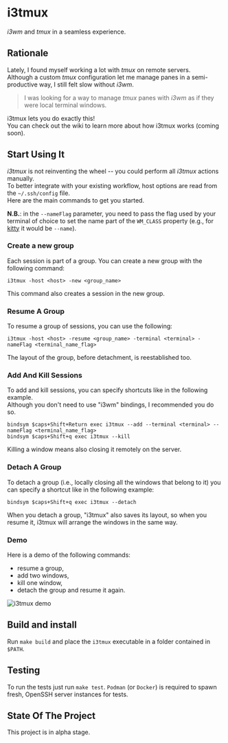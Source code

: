 # i3tmux
_i3wm_ and _tmux_ in a seamless experience.

## Rationale
Lately, I found myself working a lot with _tmux_ on remote servers.  
Although a custom _tmux_ configuration let me manage panes in a semi-productive way, I still felt slow without _i3wm_.
> I was looking for a way to manage _tmux_ panes with _i3wm_ as if they were local terminal windows.

i3tmux lets you do exactly this!  
You can check out the wiki to learn more about how i3tmux works (coming soon).

## Start Using It
_i3tmux_ is not reinventing the wheel -- you could perform all _i3tmux_ actions manually.  
To better integrate with your existing workflow, host options are read from the `~/.ssh/config` file.  
Here are the main commands to get you started.

**N.B.**: in the `--nameFlag` parameter, you need to pass the flag used by your terminal of choice to set the name part of the `WM_CLASS` property
(e.g., for [kitty](https://github.com/kovidgoyal/kitty) it would be `--name`).
### Create a new group
Each session is part of a group. You can create a new group with the following command:
```
i3tmux -host <host> -new <group_name>
```
This command also creates a session in the new group.
### Resume A Group
To resume a group of sessions, you can use the following:
```
i3tmux -host <host> -resume <group_name> -terminal <terminal> -nameFlag <terminal_name_flag>
```
The layout of the group, before detachment, is reestablished too.
### Add And Kill Sessions
To add and kill sessions, you can specify shortcuts like in the following example.  
Although you don't need to use "i3wm" bindings, I recommended you do so.
```
bindsym $caps+Shift+Return exec i3tmux --add --terminal <terminal> --nameFlag <terminal_name_flag>
bindsym $caps+Shift+q exec i3tmux --kill
```
Killing a window means also closing it remotely on the server.
### Detach A Group
To detach a group (i.e., locally closing all the windows that belong to it) you can specify a shortcut like in the following example:
```
bindsym $caps+Shift+q exec i3tmux --detach
```
When you detach a group, "i3tmux" also saves its layout, so when you resume it, i3tmux will arrange the windows in the same way.

### Demo
Here is a demo of the following commands:
- resume a group,
- add two windows,
- kill one window,
- detach the group and resume it again.  

![i3tmux demo](https://media.giphy.com/media/s1A2PG0k8oDLJhlsGu/giphy.gif)

## Build and install
Run `make build` and place the `i3tmux` executable in a folder contained in `$PATH`.

## Testing
To run the tests just run `make test`.
`Podman` (or `Docker`) is required to spawn fresh, OpenSSH server instances for tests.

## State Of The Project
This project is in alpha stage.
